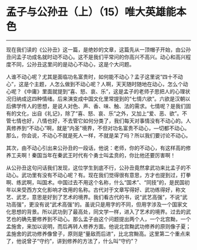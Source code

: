 # 孟子与公孙丑（上）（15）唯大英雄能本色

------

现在我们读的《公孙丑》这一篇，是绝妙的文章，这篇先从一顶帽子开始，由公孙丑问孟子功成名就时动不动心。这不是我们平常问的你高兴不高兴。动心和高兴程度不同，公孙丑这里问的是动心不动心，这是个大问题。

人谁不动心呢？尤其是面临功名富贵时，如何能不动心？孟子这里说“四十不动心”，这是个主题，人怎么做到不动心呢？人啊，天天随时随地在动心，怎么个动心呢？《中庸》里面就提到“喜、怒、哀、乐”，这是孟子的老师子思把人的心理状况归纳成这四种情绪。后来演变成中国文化里常提到的“七情六欲”。六欲是汉朝以后佛学传人的思想，是说人对色、声、香、味、触、法的需求。七情呢？是我们固有的文化，出自《礼记》，除了“喜、怒、哀、乐”之外，又加上“爱、恶、欲”。不管七情也好，八情也好，不去管它如何分类了，我们每天对事情没有不动心的。人真修养到“不动心”啊，就是“内圣”境界，不但对功名富贵不动心，—切都不动心。那么，你会说，不动心不就是死人一样，不就是呆了吗？所以我们要讨论不动心。

其次，由不动心引出来公孙丑的一段话，他说：老师，你的不动心，有这样高的修养工夫啊！秦国当年在秦武王时代有个勇士叫孟贲的，你比他还要厉害啊！

从公孙丑这句问话我们发现，这位学生到底不行，公孙丑竟然拿武功来比孟子的不动心。武功里有没有不动心呢？有。现在我们觉得很有意思，方才也提到过，打拳啊、练武啊，叫国术。中国过去不用这个名称，什么“国术”、“同技”的，是民国初年以来受西方文化影响才改用的名称。古代对于文章写得好、武功练得好，称文艺、武艺，意思是好到了艺术的境界。我们看古代的书，说“武艺高强”，不说“武功高强”，更没有说“武术高强”的。虽说只是用字的不同，但用字涉及一个国家文化思想的背景。所以武功到了最高处，同文学一样，进入了艺术的境界。过去的武艺也的确先要修养到不动心。那么孟子由这个问题提出两个人，一个北宫黝，一个孟施舍，来加以说明，而后再转人修养方面。他说北宫黝武功修养的原则像子夏；孟施舍的武功修养像曾子，原则是“量敌而后进”，比北宫黝高。这里第二个重点来了，他说曾子“守约”，讲到修养的方法了，什么叫“守约”？

